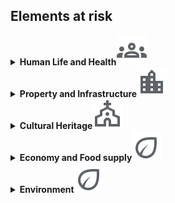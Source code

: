 <h2>Elements at risk</h2>
<details>
<summary><b>Human Life and Health</b><img src="./icons/human.svg"></summary>
Advanced technologies combining machine learning, satellite data, and remote sensing can generate actionable tools for urban resilience to monitor, predict, and mitigate health risks. 
	<ul>
		<li>Quantifying and evaluating the heat-stress hazard variability<br>
	This project aims at developing a daily mean temperature map across a region at a fine spatial scale of 100 × 100 m, using machine learning algorithms that combine remote sensing (satellite) data on temperature with urbanisation and monitor station data<br>
		Tuscany use case: [UNIFI_Heat_Tuscany](UNIFI_Heat_Tuscany)<br>
<span style="color:blue"> Francesco Sera UNIFI </span></li>
		<li>Estimating air pollution concentration in urban areas<br>
This project aims at providing cities with the tools to predict and mitigate the health impacts of air pollution, ultimately enhancing overall urban resilience. This research explores the use of satellite data to create a digital twin of cities, offering real-time air quality monitoring and linking pollution levels to specific health outcomes. The internediate product is an estimator of air pollution concentration using machine learning, XAI, and remote sensing and fine-grained weather reanalysis data. <br>
		<ul>
				<li> Academic Impact: Advances in decadal climate predictability and the performance of regional climate models.</li>
				<li> Economic Impact: Healthcare cost saving and identification of hotspots of neurodegenerative and oncologic diseases. Increased life expectancy and quality of life. Avoided cost from prevented environmental degradation. ​</li>
				<li>Social Impact: Addressing UN SDG 3.9 (By 2030, substantially reduce the number of deaths and illnesses from hazardous chemicals and air, water, and soil pollution and contamination) and 11.6 (Reduce the adverse per capita environmental impact of cities, including by paying special attention to air quality).​</li>
   		</ul>			
	Apulia use case: [Air pollution monitoring](Air pollution monitoring)<br>
	<span style="color:blue"> Roberto Bellotti UNIBA </span></li>
    </ul>

</details>

<details>
<summary><b>Property and Infrastructure</b><img src="./icons/building.svg"></summary>
<b>Buildings (residential, commercial and industrial)</b>
	<ul>
		<li> Assessing building damage<br>
		<span style="color:blue"> ENEA </span></li>
		<li> Extracting key features of buildings from satellite data<br>
		Through deep learning techniques, satellite data can leveraged to extract key features of buildings, including their size, shape, function, and spatial distribution. This enables high-precision assessments of urban structures, supporting a range of applications from urban planning and development to disaster response and energy management. By automating the feature extraction process, the integration of deep learning reduces the time and cost associated with manual mapping, making it possible to analyze large, complex datasets in near real-time.<br>
[Feature extraction from satellite images](Feature extraction from satellite images)<br>
		<span style="color:blue"> Roberto Bellotti UNIBA </span></li>
		<li>Monitoring subsidence or uplifting of coastal shores<br>
	This project proposes a workflow that effectively outlines the presence of both subsidence and uplifting. These phenomena deserve continuous monitoring, both for environmental and infrastructural purposes. Using persistent interferometry collected from satellites and clustering algorithms we highlight the presence of homogeneous patterns using an  hypothesis testing procedure to evaluate and establish the presence of significant local spatial correlations (the LISA method). The designed workflow ensures the retrieval of homogeneous clusters and a reliable anomaly detection. ​<br>
Sibari (CS) and Metaponto (MT) use case: [Coastal cliffs monitoring](Coastal cliffs monitoring)<br>
	<span style="color:blue"> Roberto Bellotti UNIBA </span></li>

   </ul></li>
<b> Roads, bridges and transportation systems</b>
	<ul>
		<li>Classifying bridges<br>
		[BridgesClassification](BridgesClassification)<br>
		<span style="color:blue">ENEA </span></li>
		<li>Monitoring bridges<br>Bridge monitoring using sensor data to predict and prevent potential structural failures in key infrastructure. [StrSalus](StrSalus) <br>
		<span style="color:blue">ENEA</span> </li>
     </ul>
<b> Utilities </b>
	<ul> 
		<li>Water supply systems<br>
		Assessing how water supply systems respond to earthquakes and other natural disasters, ensuring continuous supply in times of crisis. <br>[QuakeSimFlow](QuakeSimFlow) <br> <span style="color:blue"> ENEA</span> </li>  
		<li>Power distribution networks<br>
 		Simulating the repair sequence for large-scale electrical grids, helping Distribution System Operators (DSOs) restore service after failures. This tool optimizes the repair process
using mathematical models for parallel scheduling. <br>[recsim](recsim) <br> 
<span style="color:blue"> ENEA</span> </li>
		The project focuses on the resilience of the Italian National Transmission Grid (NTG) managed by TERNA under climate change scenarios. It aims to analyze geotechnical hazards, such as landslides and volumetric collapses, and meteo-climatic extremes, including cyclones and intense rainfall events, that could affect the NTG over the next two to three decades. 
		<ul><li>Academic Impact: Advances in decadal climate predictability and the performance of regional climate models. </li>

<li>Economic Impact: Optimized climate adaptation investments for critical infrastructure. </li>

<li>Social Impact: Secured energy supply for vulnerable communities facing extreme climatic events. </li>
</ul>
		<span style="color:blue">ENEA, Loredana Bellantuono UNIBA </span></li>
     </ul>
<b>Transportation Networks</b> <br>
Creating high-resolution models, assessing roads vulnerabilities, and developing strategies to fortify infrastructure against environmental hazards.
			<ul><li> This project develops numerical models that simulate traffic congestion and evacuation scenarios on road networks. It uses advanced algorithms (like Chebyshev polynomials) to predict and manage traffic flow during emergencies, improving evacuation efficiency in urban areas. [Transmission Condition for Evacuation](Transmission Condition for Evacuation)<br>
		<span style="color:blue">Sabrina Francesca Pellegrino POLIBA<span></li>
	     	<li>The overarching objective of this analysis is to deepen our understanding of the road network's resilience amidst various challenges and to devise pragmatic strategies for fortifying its strength and durability. Through meticulous examination and analysis, this study endeavors to contribute to the enhancement of Italy's critical infrastructures, ensuring their capacity to withstand and recover from adversities effectively. It focuses on the national road network in relation to environmental hazards, accounting for the mobility flux between Italian cities. The project includes constructing a high-resolution road network, associating municipalities with the nearest road nodes, and transforming the network into a weighted graph based on ISTAT mobility matrix values. <br>Apulia use case: [Roads Network Resilience](Roads Network Resilience)<br>
		<span style="color:blue"> Loredana Bellantuono UNIBA</span></li>
</ul>
<b>Critical Infrastructures</b><br>	
Critical infrastructures are the backbone of modern society, supporting everything from daily necessities to advanced technologies. Ensuring the resilience of these systems is vital for maintaining public safety, economic stability, and national security. Disruptions to critical infrastructures—such as power grids, transportation networks, or water supply systems—can have far-reaching consequences. Key infrastructure sectors include Transportation Networks (roads, bridges, railways, airports, and ports that enable the movement of goods and people), Power Distribution Networks (Energy grids and power plants that supply electricity), Water Supply Systems (Water distribution and wastewater treatment facilities).

<ul>
	<li>The Multi-Hazard Model integrates Geographic Information Systems (GIS) and Multi-Criteria Evaluation (MCE) techniques to assess the risk to critical infrastructures across Italy, focusing on sectors like transportation, gas, and electric power[Multi_hazards_CI](Multi_hazards_CI) <br>
<span style="color:blue"> ENEA</span></li>
	<li>Using web data to track disruptions in critical infrastructure services, providing real-time insights on infrastructure status<br>
Use case in Southern Italy: [ObserbotCI](ObserbotCI) <br>
	<span style="color:blue">ENEA </span></li>
	<li>Real-time field data collection and analysis, assessment of critical systems. [YouExpertTemplate](YouExpertTemplate) <br>
<span style="color:blue">ENEA </span></li>
</ul>

</details>

<details>
<summary><b>Cultural Heritage</b><img src="./icons/church.svg"></summary>
	The preservation of historical heritage is a key aspect ... Advanced techniques like sensor data mining and machine learning can be used to monitor and maintain the structural integrity of historical buildings and infrastructure. By analyzing historical monitoring data, these technologies can predict the structural behavior of a critical historical building, ensuring its long-term stability. 
<br>
Brunelleschi Dome use case: [CUPOLA](CUPOLA)<br> 	<span style="color:blue">Fiammetta Menchetti UNIFI </span></li>
   
</details>


<details>
<summary><b>Economy and Food supply</b><img src="./icons/crop.svg"></summary>
	<b>Damage of the agricultural industry </b><br>
		The sustainable management of land use plays a significant role in urban planning, influencing how land is allocated for residential, commercial, industrial, and recreational purposes. 

<ul><li>Researchers are exploring the use of AI to develop automated pipelines for land-use classification, with applications ranging from precision agriculture (e.g., monitoring crop health, such as olives and grapes) to addressing environmental issues like desertification and urbanization. AI-powered tools are being developed to monitor land-use patterns and predict their environmental impacts, helping to guide sustainable development practices.  <br>BAT province use case: [Sustainable Farming](Sustainable Farming) <br>
<span style="color:blue">Roberto Bellotti UNIBA </span></li>
		<li>Abruzzo use case: [DICEAA_UNIVAQ_Crop_vs_Climatic_analysis_Abruzzo](DICEAA_UNIVAQ_Crop_vs_Climatic_analysis_Abruzzo)
<span style="color:blue"> <br>Vincenzo Guerriero, Anna Rita Scorzini, Marco Tallini UNIVAQ </span></li>
	</ul>
</details>

<details>
#<summary><b>Environment</b><img src="./icons/crop.svg"></summary>
#<b>Damage to ecosystems (forests, wetlands, oceans)</b><br>
#<b>Pollution and contamination of water, air, soil</b><br>
#<b>Habitat destruction for wildlife</b>
#</details>


   
  

